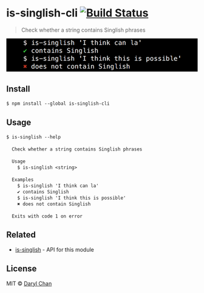 # is-singlish-cli [![Build Status](https://travis-ci.org/dvrylc/is-singlish.svg?branch=master)](https://travis-ci.org/dvrylc/is-singlish)

> Check whether a string contains Singlish phrases

![](screenshot.png)

## Install
```
$ npm install --global is-singlish-cli
```

## Usage
```
$ is-singlish --help

  Check whether a string contains Singlish phrases

  Usage
    $ is-singlish <string>

  Examples
    $ is-singlish 'I think can la'
    ✔ contains Singlish
    $ is-singlish 'I think this is possible'
    ✖ does not contain Singlish
  
  Exits with code 1 on error
```

## Related
- [is-singlish](https://github.com/dvrylc/is-singlish) - API for this module

## License
MIT © [Daryl Chan](https://darylchan.net)
